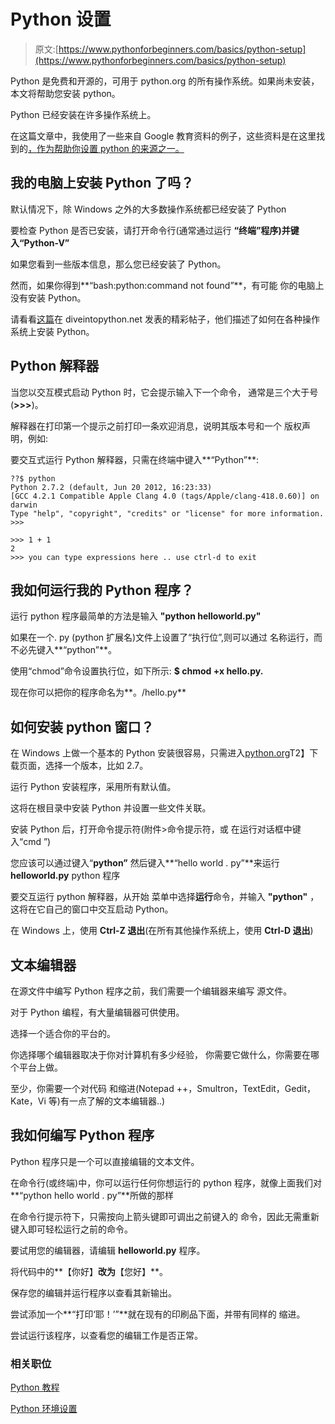 # Python 设置

> 原文:[https://www.pythonforbeginners.com/basics/python-setup](https://www.pythonforbeginners.com/basics/python-setup)

Python 是免费和开源的，可用于 python.org 的所有操作系统。如果尚未安装，本文将帮助您安装 python。

Python 已经安装在许多操作系统上。

在这篇文章中，我使用了一些来自 Google 教育资料的例子，这些资料是在这里找到的[，作为帮助你设置 python 的来源之一。](https://developers.google.com/edu/python/set-up "google_setup_python")

## 我的电脑上安装 Python 了吗？

默认情况下，除 Windows 之外的大多数操作系统都已经安装了 Python

要检查 Python 是否已安装，请打开命令行(通常通过运行
**“终端”**程序)并键入**“Python-V”**

如果您看到一些版本信息，那么您已经安装了 Python。

然而，如果你得到**“bash:python:command not found”**，有可能
你的电脑上没有安装 Python。

请看看[这篇](http://www.diveintopython.net/installing_python/index.html#install.choosing "divintopython")在 diveintopython.net
发表的精彩帖子，他们描述了如何在各种操作系统上安装 Python。

## Python 解释器

当您以交互模式启动 Python 时，它会提示输入下一个命令，
通常是三个大于号(**>>>**)。

解释器在打印第一个提示之前打印一条欢迎消息，说明其版本号和一个
版权声明，例如:

要交互式运行 Python 解释器，只需在终端中键入**“Python”**:

```
??$ python
Python 2.7.2 (default, Jun 20 2012, 16:23:33) 
[GCC 4.2.1 Compatible Apple Clang 4.0 (tags/Apple/clang-418.0.60)] on darwin
Type "help", "copyright", "credits" or "license" for more information.
>>> 

>>> 1 + 1
2
>>> you can type expressions here .. use ctrl-d to exit 
```

## 我如何运行我的 Python 程序？

运行 python 程序最简单的方法是输入 **"python helloworld.py"**

如果在一个. py (python 扩展名)文件上设置了“执行位”,则可以通过
名称运行，而不必先键入**“python”**。

使用“chmod”命令设置执行位，如下所示:
**$ chmod +x hello.py.**

现在你可以把你的程序命名为**。/hello.py**

## 如何安装 python 窗口？

在 Windows 上做一个基本的 Python 安装很容易，只需进入[python.org](https://python.org "python.org")T2】下载页面，选择一个版本，比如 2.7。

运行 Python 安装程序，采用所有默认值。

这将在根目录中安装 Python 并设置一些文件关联。

安装 Python 后，打开命令提示符(附件>命令提示符，或
在运行对话框中键入“cmd ”)

您应该可以通过键入“**python”**
然后键入**“hello world . py”**来运行 **helloworld.py** python 程序

要交互运行 python 解释器，从开始
菜单中选择**运行**命令，并输入 **"python"** ，这将在它自己的窗口中交互启动 Python。

在 Windows 上，使用 **Ctrl-Z 退出**(在所有其他操作系统上，使用 **Ctrl-D 退出**)

## 文本编辑器

在源文件中编写 Python 程序之前，我们需要一个编辑器来编写
源文件。

对于 Python 编程，有大量编辑器可供使用。

选择一个适合你的平台的。

你选择哪个编辑器取决于你对计算机有多少经验，
你需要它做什么，你需要在哪个平台上做。

至少，你需要一个对代码
和缩进(Notepad ++，Smultron，TextEdit，Gedit，Kate，Vi 等)有一点了解的文本编辑器..)

## 我如何编写 Python 程序

Python 程序只是一个可以直接编辑的文本文件。

在命令行(或终端)中，你可以运行任何你想运行的 python 程序，就像上面我们对**“python hello world . py”**所做的那样

在命令行提示符下，只需按向上箭头键即可调出之前键入的
命令，因此无需重新键入即可轻松运行之前的命令。

要试用您的编辑器，请编辑 **helloworld.py** 程序。

将代码中的**【你好】**改为**【您好】**。

保存您的编辑并运行程序以查看其新输出。

尝试添加一个**“打印‘耶！’”**就在现有的印刷品下面，并带有同样的
缩进。

尝试运行该程序，以查看您的编辑工作是否正常。

### 相关职位

[Python 教程](https://www.pythonforbeginners.com/python-tutorial/)

[Python 环境设置](https://www.pythonforbeginners.com/learn-python/python-environment-setup)